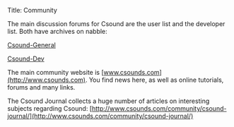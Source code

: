 Title: Community
<!--- Date: 2010-12-03 10:20
Category: Python
Tags: pelican, publishing
Slug: my-super-post
Author: Joachim Heintz
Summary: Short version for index and feeds
-->


The main discussion forums for Csound are the user list and the developer list. Both have archives on nabble: 

[Csound-General](http://csound.1045644.n5.nabble.com/Csound-General-f1093014.html)

[Csound-Dev](http://csound.1045644.n5.nabble.com/Csound-Dev-f1123218.html)

The main community website is [www.csounds.com](http://www.csounds.com). You find news here, as well as online tutorials, forums and many links.

The Csound Journal collects a huge number of articles on interesting subjects regarding Csound:
[http://www.csounds.com/community/csound-journal/](http://www.csounds.com/community/csound-journal/)
